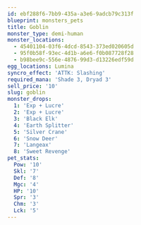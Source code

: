 ```yaml
---
id: ebf288f6-7bb9-435a-a3e6-9adcb79c313f
blueprint: monsters_pets
title: Goblin
monster_type: demi-human
monster_locations:
  - 45401104-03f6-4dcd-8543-373ed020605d
  - 95f0b58f-93ec-4d1b-a6e6-f0b087728f28
  - b98bee9c-556e-4876-99d3-d13226edf59d
egg_locations: Lumina
syncro_effect: 'ATTK: Slashing'
required_mana: 'Shade 3, Dryad 3'
sell_price: '10'
slug: goblin
monster_drops:
  1: 'Exp + Lucre'
  2: 'Exp + Lucre'
  3: 'Black Elk'
  4: 'Earth Splitter'
  5: 'Silver Crane'
  6: 'Snow Deer'
  7: 'Langeax'
  8: 'Sweet Revenge'
pet_stats:
  Pow: '10'
  Skl: '7'
  Def: '8'
  Mgc: '4'
  HP: '10'
  Spr: '3'
  Chm: '3'
  Lck: '5'
---
```

